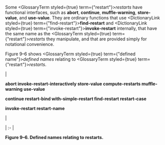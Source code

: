 



Some <GlossaryTerm styled={true} term={"restart"}><i>restarts</i></GlossaryTerm> have functional interfaces, such as **abort**, **continue**, **muffle-warning**, **store-value**, and **use-value**. They are ordinary functions that use <DictionaryLink styled={true} term={"find-restart"}><b>find-restart</b></DictionaryLink> and <DictionaryLink styled={true} term={"invoke-restart"}><b>invoke-restart</b></DictionaryLink> internally, that have the same name as the <GlossaryTerm styled={true} term={"restart"}><i>restarts</i></GlossaryTerm> they manipulate, and that are provided simply for notational convenience. 



Figure 9–6 shows <GlossaryTerm styled={true} term={"defined name"}><i>defined names</i></GlossaryTerm> relating to <GlossaryTerm styled={true} term={"restart"}><i>restarts</i></GlossaryTerm>. 



|<p>**abort invoke-restart-interactively store-value compute-restarts muffle-warning use-value** </p><p>**continue restart-bind with-simple-restart find-restart restart-case** </p><p>**invoke-restart restart-name**</p>|

| :- |





**Figure 9–6. Defined names relating to restarts.** 




